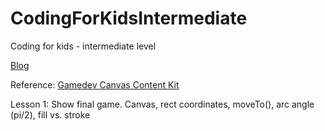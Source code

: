 # CodingForKidsIntermediate
Coding for kids - intermediate level

[Blog](https://cocukkodlama.blogspot.com/)

Reference: [Gamedev Canvas Content Kit](https://end3r.github.io/Gamedev-Canvas-Content-Kit/tutorial/)

Lesson 1: Show final game. Canvas, rect coordinates, moveTo(), arc angle (pi/2), fill vs. stroke
